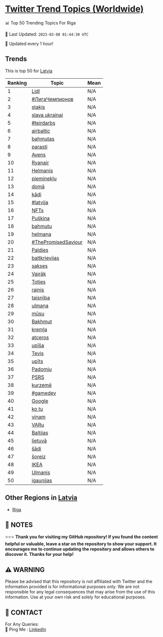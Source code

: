 [Twitter Trend Topics (Worldwide)](https://github.com/ErcinDedeoglu/Twitter-Trend-Topics)
==========


📊 Top 50 Trending Topics For Riga

📆 Last Updated: `2023-03-08 01:44:30 UTC`

🔧 Updated every 1 hour!


## Trends

This is top 50 for [Latvia](</Latvia>)

| Ranking | Topic | Mean |
| ------- | ------------ | ------------ |
| 1 | [Lidl](http://twitter.com/search?q=Lidl) | N/A |
| 2 | [#ЛигаЧемпионов](http://twitter.com/search?q=%23%d0%9b%d0%b8%d0%b3%d0%b0%d0%a7%d0%b5%d0%bc%d0%bf%d0%b8%d0%be%d0%bd%d0%be%d0%b2) | N/A |
| 3 | [staķis](http://twitter.com/search?q=sta%c4%b7is) | N/A |
| 4 | [slava ukrainai](http://twitter.com/search?q=slava+ukrainai) | N/A |
| 5 | [#teirdarbs](http://twitter.com/search?q=%23teirdarbs) | N/A |
| 6 | [airbaltic](http://twitter.com/search?q=airbaltic) | N/A |
| 7 | [bahmutas](http://twitter.com/search?q=bahmutas) | N/A |
| 8 | [parasti](http://twitter.com/search?q=parasti) | N/A |
| 9 | [Avens](http://twitter.com/search?q=Avens) | N/A |
| 10 | [Ryanair](http://twitter.com/search?q=Ryanair) | N/A |
| 11 | [Helmanis](http://twitter.com/search?q=Helmanis) | N/A |
| 12 | [pieminekļu](http://twitter.com/search?q=pieminek%c4%bcu) | N/A |
| 13 | [domā](http://twitter.com/search?q=dom%c4%81) | N/A |
| 14 | [kādi](http://twitter.com/search?q=k%c4%81di) | N/A |
| 15 | [#latvija](http://twitter.com/search?q=%23latvija) | N/A |
| 16 | [NFTs](http://twitter.com/search?q=NFTs) | N/A |
| 17 | [Puškina](http://twitter.com/search?q=Pu%c5%a1kina) | N/A |
| 18 | [bahmutu](http://twitter.com/search?q=bahmutu) | N/A |
| 19 | [helmaņa](http://twitter.com/search?q=helma%c5%86a) | N/A |
| 20 | [#ThePromisedSaviour](http://twitter.com/search?q=%23ThePromisedSaviour) | N/A |
| 21 | [Paldies](http://twitter.com/search?q=Paldies) | N/A |
| 22 | [baltkrievijas](http://twitter.com/search?q=baltkrievijas) | N/A |
| 23 | [sakses](http://twitter.com/search?q=sakses) | N/A |
| 24 | [Vairāk](http://twitter.com/search?q=Vair%c4%81k) | N/A |
| 25 | [Toties](http://twitter.com/search?q=Toties) | N/A |
| 26 | [rainis](http://twitter.com/search?q=rainis) | N/A |
| 27 | [taisnība](http://twitter.com/search?q=taisn%c4%abba) | N/A |
| 28 | [ulmaņa](http://twitter.com/search?q=ulma%c5%86a) | N/A |
| 29 | [mūsu](http://twitter.com/search?q=m%c5%absu) | N/A |
| 30 | [Bakhmut](http://twitter.com/search?q=Bakhmut) | N/A |
| 31 | [kremļa](http://twitter.com/search?q=krem%c4%bca) | N/A |
| 32 | [atceros](http://twitter.com/search?q=atceros) | N/A |
| 33 | [upīša](http://twitter.com/search?q=up%c4%ab%c5%a1a) | N/A |
| 34 | [Tevis](http://twitter.com/search?q=Tevis) | N/A |
| 35 | [upīts](http://twitter.com/search?q=up%c4%abts) | N/A |
| 36 | [Padomju](http://twitter.com/search?q=Padomju) | N/A |
| 37 | [PSRS](http://twitter.com/search?q=PSRS) | N/A |
| 38 | [kurzemē](http://twitter.com/search?q=kurzem%c4%93) | N/A |
| 39 | [#gamedev](http://twitter.com/search?q=%23gamedev) | N/A |
| 40 | [Google](http://twitter.com/search?q=Google) | N/A |
| 41 | [ko tu](http://twitter.com/search?q=ko+tu) | N/A |
| 42 | [viņam](http://twitter.com/search?q=vi%c5%86am) | N/A |
| 43 | [VARu](http://twitter.com/search?q=VARu) | N/A |
| 44 | [Baltijas](http://twitter.com/search?q=Baltijas) | N/A |
| 45 | [lietuvā](http://twitter.com/search?q=lietuv%c4%81) | N/A |
| 46 | [šādi](http://twitter.com/search?q=%c5%a1%c4%81di) | N/A |
| 47 | [šoreiz](http://twitter.com/search?q=%c5%a1oreiz) | N/A |
| 48 | [IKEA](http://twitter.com/search?q=IKEA) | N/A |
| 49 | [Ulmanis](http://twitter.com/search?q=Ulmanis) | N/A |
| 50 | [igaunijas](http://twitter.com/search?q=igaunijas) | N/A |



## Other Regions in [Latvia](</Latvia>)

* [Riga](</Latvia/Riga.md>)



## 📝 NOTES

⭐⭐⭐ **Thank you for visiting my GitHub repository! If you found the content helpful or valuable, leave a star on the repository to show your support. It encourages me to continue updating the repository and allows others to discover it. Thanks for your help!**


## ⚠️ WARNING

Please be advised that this repository is not affiliated with Twitter and the information provided is for informational purposes only. We are not responsible for any legal consequences that may arise from the use of this information. Use at your own risk and solely for educational purposes.


## 📨 CONTACT

 For Any Queries:  
            🏓 Ping Me : [LinkedIn](https://www.linkedin.com/in/ercindedeoglu/)
